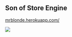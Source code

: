 ## Son of Store Engine

<a href="http://mrblonde.herokuapp.com/">mrblonde.herokuapp.com/</a>

<a href="https://codeclimate.com/github/jemaddux/son_of_store_engine"><img src="https://codeclimate.com/github/jemaddux/son_of_store_engine.png" /></a>




